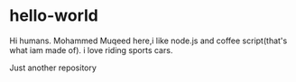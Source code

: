 # hello-world

Hi humans.
Mohammed Muqeed here,i like node.js and coffee script(that's what iam made of).
i love riding sports cars.

Just another repository

